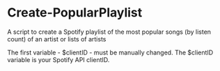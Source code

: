 # Create-PopularPlaylist

A script to create a Spotify playlist of the most popular songs (by listen count) of an artist or lists of artists

The first variable - $clientID - must be manually changed. The $clientID variable is your Spotify API clientID.
